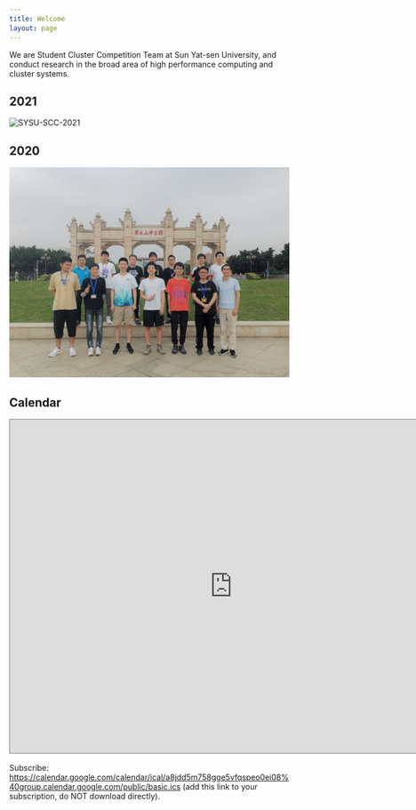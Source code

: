```yaml
---
title: Welcome
layout: page
---
```


We are Student Cluster Competition Team at Sun Yat-sen University, and conduct research in the broad area of high performance computing and cluster systems.

## 2021

![SYSU-SCC-2021](https://i.loli.net/2021/11/14/BqSHTNo5VhRbvmr.jpg)

## 2020

![SYSU-SCC-2020](/assets/image/2022/06/02/0.jpeg)

## Calendar

<iframe src="https://calendar.google.com/calendar/embed?height=600&wkst=1&bgcolor=%23ffffff&ctz=Asia%2FShanghai&src=c29hcjIwODE1QGdtYWlsLmNvbQ&src=YThqZGQ1bTc1OGdnZTV2ZnFzcGVvMGVpMDhAZ3JvdXAuY2FsZW5kYXIuZ29vZ2xlLmNvbQ&src=YWRkcmVzc2Jvb2sjY29udGFjdHNAZ3JvdXAudi5jYWxlbmRhci5nb29nbGUuY29t&src=Y2xhc3Nyb29tMTEyMTg4Mjc5MTQyMjQzMDU4Mjk0QGdyb3VwLmNhbGVuZGFyLmdvb2dsZS5jb20&color=%23039BE5&color=%23F4511E&color=%2333B679&color=%23202124" style="border:solid 1px #777" width="800" height="600" frameborder="0" scrolling="no"></iframe>

Subscribe: https://calendar.google.com/calendar/ical/a8jdd5m758gge5vfqspeo0ei08%40group.calendar.google.com/public/basic.ics (add this link to your subscription, do NOT download directly).
